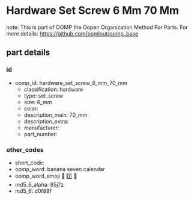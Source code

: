 # Hardware Set Screw 6 Mm 70 Mm  

note: This is part of OOMP the Oopen Organization Method For Parts. For more details: https://github.com/oomlout/oomp_base

##  part details





### id
* oomp_id: hardware_set_screw_6_mm_70_mm
  * classification: hardware
  * type: set_screw
  * size: 6_mm
  * color: 
  * description_main: 70_mm
  * description_extra: 
  * manufacturer: 
  * part_number: 

### other_codes
* short_code: 
* oomp_word: banana seven calendar
* oomp_word_emoji :banana: :seven: :calendar:
* md5_6_alpha: 85j7z
* md5_6: d0f88f